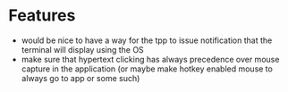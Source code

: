 # Features

- would be nice to have a way for the tpp to issue notification that the terminal will display using the OS 
- make sure that hypertext clicking has always precedence over mouse capture in the application (or maybe make hotkey enabled mouse to always go to app or some such)